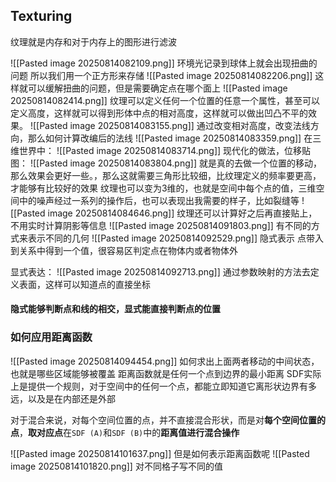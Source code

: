## Texturing

纹理就是内存和对于内存上的图形进行滤波

![[Pasted image 20250814082109.png]]
环境光记录到球体上就会出现扭曲的问题
所以我们用一个正方形来存储
![[Pasted image 20250814082206.png]]
这样就可以缓解扭曲的问题，但是需要确定点在哪个面上
![[Pasted image 20250814082414.png]]
纹理可以定义任何一个位置的任意一个属性，甚至可以定义高度，这样就可以得到形体中点的相对高度，这样就可以做出凹凸不平的效果。
![[Pasted image 20250814083155.png]]
通过改变相对高度，改变法线方向，那么如何计算改编后的法线
![[Pasted image 20250814083359.png]]
在三维世界中：
![[Pasted image 20250814083714.png]]
现代化的做法，位移贴图：
![[Pasted image 20250814083804.png]]
就是真的去做一个位置的移动，那么效果会更好一些。，那么这就需要三角形比较细，比纹理定义的频率要更高，才能够有比较好的效果
纹理也可以变为3维的，也就是空间中每个点的值，三维空间中的噪声经过一系列的操作后，也可以表现出我需要的样子，比如裂缝等
![[Pasted image 20250814084646.png]]
纹理还可以计算好之后再直接贴上，不用实时计算阴影等信息
![[Pasted image 20250814091803.png]]
有不同的方式来表示不同的几何
![[Pasted image 20250814092529.png]]
隐式表示
点带入到关系中得到一个值，很容易区判定点在物体内或者物体外

显式表达：
![[Pasted image 20250814092713.png]]
通过参数映射的方法去定义表面，这样可以知道点的直接坐标
#### 隐式能够判断点和线的相交，显式能直接判断点的位置

### 如何应用距离函数
![[Pasted image 20250814094454.png]]
如何求出上面两者移动的中间状态，也就是哪些区域能够被覆盖
距离函数就是任何一个点到边界的最小距离
SDF实际上是提供一个规则，对于空间中的任何一个点，都能立即知道它离形状边界有多远，以及是在内部还是外部

对于混合来说，对每个空间位置的点，并不直接混合形状，而是对​**​每个空间位置的点​**​，​**​取对应点​**​在`SDF (A)`和`SDF (B)`中的​**​距离值进行混合操作​**​

![[Pasted image 20250814101637.png]]
但是如何表示距离函数呢
![[Pasted image 20250814101820.png]]
对不同格子写不同的值